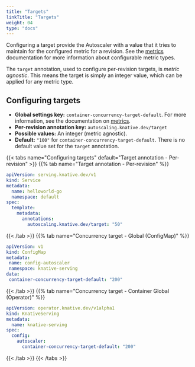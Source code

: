 ```yaml
---
title: "Targets"
linkTitle: "Targets"
weight: 04
type: "docs"
---
```


Configuring a target provide the Autoscaler with a value that it tries to maintain for the configured metric for a revision.
See the [metrics](./autoscaling-metrics.md) documentation for more information about configurable metric types.

The `target` annotation, used to configure per-revision targets,  is _metric agnostic_. This means the target is simply an integer value, which can be applied for any metric type.

## Configuring targets

* **Global settings key:** `container-concurrency-target-default`. For more information, see the documentation on [metrics](./autoscaling-metrics.md).
* **Per-revision annotation key:** `autoscaling.knative.dev/target`
* **Possible values:** An integer (metric agnostic).
* **Default:** `"100"` for `container-concurrency-target-default`. There is no default value set for the `target` annotation.

{{< tabs name="Configuring targets" default="Target annotation - Per-revision" >}}
{{% tab name="Target annotation - Per-revision" %}}
```yaml
apiVersion: serving.knative.dev/v1
kind: Service
metadata:
  name: helloworld-go
  namespace: default
spec:
  template:
    metadata:
      annotations:
        autoscaling.knative.dev/target: "50"
```
{{< /tab >}}
{{% tab name="Concurrency target - Global (ConfigMap)" %}}
```yaml
apiVersion: v1
kind: ConfigMap
metadata:
 name: config-autoscaler
 namespace: knative-serving
data:
 container-concurrency-target-default: "200"
```
{{< /tab >}}
{{% tab name="Concurrency target - Container Global (Operator)" %}}
```yaml
apiVersion: operator.knative.dev/v1alpha1
kind: KnativeServing
metadata:
  name: knative-serving
spec:
  config:
    autoscaler:
      container-concurrency-target-default: "200"
```
{{< /tab >}}
{{< /tabs >}}
